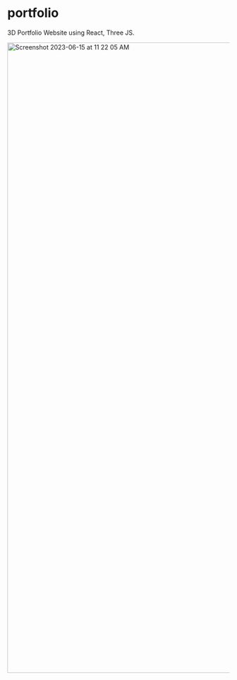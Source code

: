 # portfolio

3D Portfolio Website using React, Three JS.

<img width="1427" alt="Screenshot 2023-06-15 at 11 22 05 AM" src="https://github.com/greenlemonkp/portfolio/assets/110060709/332af4cc-8c7a-434b-8548-a068064f1a8b">
